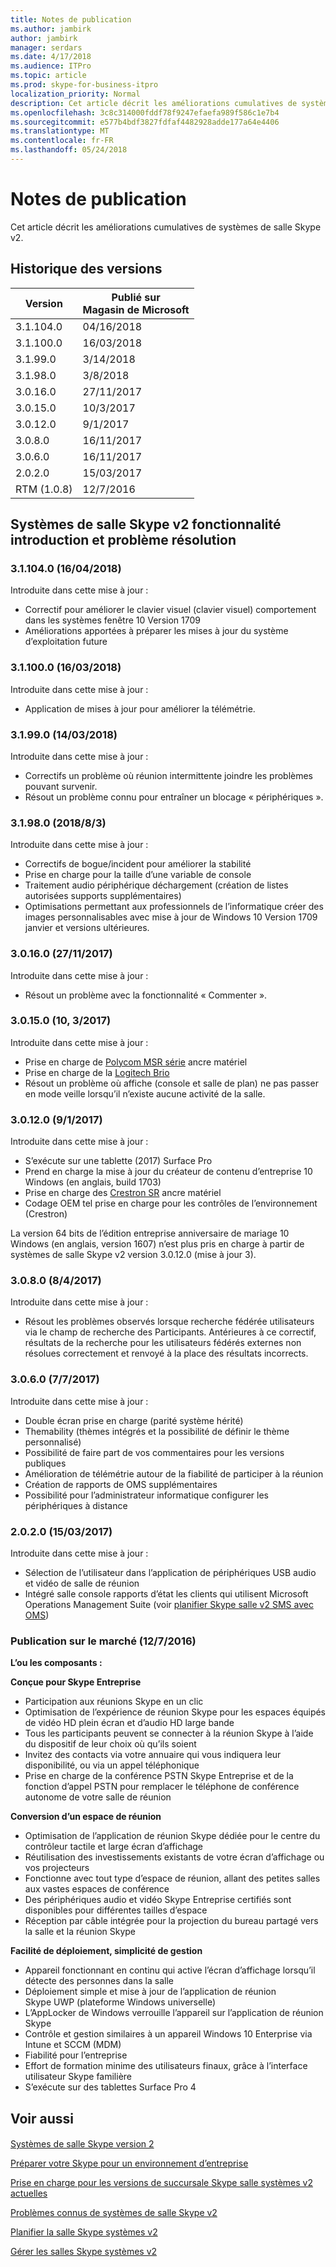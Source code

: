 ```yaml
---
title: Notes de publication
ms.author: jambirk
author: jambirk
manager: serdars
ms.date: 4/17/2018
ms.audience: ITPro
ms.topic: article
ms.prod: skype-for-business-itpro
localization_priority: Normal
description: Cet article décrit les améliorations cumulatives de systèmes de salle Skype v2.
ms.openlocfilehash: 3c8c314000fddf78f9247efaefa989f586c1e7b4
ms.sourcegitcommit: e577b4bdf3827fdfaf4482928adde177a64e4406
ms.translationtype: MT
ms.contentlocale: fr-FR
ms.lasthandoff: 05/24/2018
---
```

# <a name="release-notes"></a>Notes de publication 

Cet article décrit les améliorations cumulatives de systèmes de salle Skype v2.


##  <a name="version-history"></a>Historique des versions

| Version | Publié sur <br>Magasin de Microsoft | 
| ---     | ---                              |
| 3.1.104.0|  04/16/2018    |            
| 3.1.100.0|  16/03/2018    |            
| 3.1.99.0 | 3/14/2018      |   
| 3.1.98.0    | 3/8/2018    |   
|  3.0.16.0    |  27/11/2017   |
| 3.0.15.0 | 10/3/2017  |            
| 3.0.12.0 |  9/1/2017  |            
| 3.0.8.0 | 16/11/2017 | 
| 3.0.6.0 | 16/11/2017 | 
| 2.0.2.0  | 15/03/2017 | 
| RTM (1.0.8) | 12/7/2016  | 


## <a name="skype-room-systems-v2-feature-introduction-and-issue-resolution"></a>Systèmes de salle Skype v2 fonctionnalité introduction et problème résolution

### <a name="311040-04162018"></a>3.1.104.0 (16/04/2018)
Introduite dans cette mise à jour : 
- Correctif pour améliorer le clavier visuel (clavier visuel) comportement dans les systèmes fenêtre 10 Version 1709
- Améliorations apportées à préparer les mises à jour du système d’exploitation future


### <a name="311000-03162018"></a>3.1.100.0 (16/03/2018)
Introduite dans cette mise à jour :  
- Application de mises à jour pour améliorer la télémétrie.

### <a name="31990-03142018"></a>3.1.99.0 (14/03/2018)
Introduite dans cette mise à jour : 
- Correctifs un problème où réunion intermittente joindre les problèmes pouvant survenir.
- Résout un problème connu pour entraîner un blocage « périphériques ».

### <a name="31980--382018"></a>3.1.98.0 (2018/8/3)
Introduite dans cette mise à jour : 
- Correctifs de bogue/incident pour améliorer la stabilité
- Prise en charge pour la taille d’une variable de console
- Traitement audio périphérique déchargement (création de listes autorisées supports supplémentaires)
- Optimisations permettant aux professionnels de l’informatique créer des images personnalisables avec mise à jour de Windows 10 Version 1709 janvier et versions ultérieures.  

<!--### 3.1.97.0 (00/00/0000)
Introduced in this update:  
- Support for [Lenovo Hub 500](https://www3.lenovo.com/us/en/hub500)  hardware only.  -->


### <a name="30160-11272017"></a>3.0.16.0 (27/11/2017)
Introduite dans cette mise à jour :  
- Résout un problème avec la fonctionnalité « Commenter ».

### <a name="30150-1032017"></a>3.0.15.0 (10, 3/2017)
Introduite dans cette mise à jour : 
- Prise en charge de [Polycom MSR série](http://www.polycom.com/hd-video-conferencing/microsoft-video/msr-series.mdl) ancre matériel
- Prise en charge de la [Logitech Brio](https://www.logitech.com/en-us/product/brio)
- Résout un problème où affiche (console et salle de plan) ne pas passer en mode veille lorsqu’il n’existe aucune activité de la salle.


### <a name="30120-912017"></a>3.0.12.0 (9/1/2017)
Introduite dans cette mise à jour :   
- S’exécute sur une tablette (2017) Surface Pro  
- Prend en charge la mise à jour du créateur de contenu d’entreprise 10 Windows (en anglais, build 1703)    
- Prise en charge des [Crestron SR](http://www.crestron.com/products/line/sr-for-skype-for-business-room-system) ancre matériel    
- Codage OEM tel prise en charge pour les contrôles de l’environnement (Crestron)
    
La version 64 bits de l’édition entreprise anniversaire de mariage 10 Windows (en anglais, version 1607) n’est plus pris en charge à partir de systèmes de salle Skype v2 version 3.0.12.0 (mise à jour 3). 

### <a name="3080-842017"></a>3.0.8.0 (8/4/2017) 
Introduite dans cette mise à jour : 
- Résout les problèmes observés lorsque recherche fédérée utilisateurs via le champ de recherche des Participants. Antérieures à ce correctif, résultats de la recherche pour les utilisateurs fédérés externes non résolues correctement et renvoyé à la place des résultats incorrects. 

### <a name="3060-772017"></a>3.0.6.0 (7/7/2017) 
Introduite dans cette mise à jour : 
- Double écran prise en charge (parité système hérité)   
- Themability (thèmes intégrés et la possibilité de définir le thème personnalisé) 
- Possibilité de faire part de vos commentaires pour les versions publiques     
- Amélioration de télémétrie autour de la fiabilité de participer à la réunion     
- Création de rapports de OMS supplémentaires     
- Possibilité pour l’administrateur informatique configurer les périphériques à distance 
    <!--  - Front-of-Room UX shows room details pre-meeting U2  --> 


### <a name="2020-03152017"></a>2.0.2.0 (15/03/2017)
Introduite dans cette mise à jour : 
- Sélection de l’utilisateur dans l’application de périphériques USB audio et vidéo de salle de réunion
- Intégré salle console rapports d’état les clients qui utilisent Microsoft Operations Management Suite (voir [planifier Skype salle v2 SMS avec OMS](oms-management.md)) 

### <a name="release-to-market--1272016"></a>Publication sur le marché (12/7/2016)
**L’ou les composants :** 

 **Conçue pour Skype Entreprise**
  
- Participation aux réunions Skype en un clic    
- Optimisation de l’expérience de réunion Skype pour les espaces équipés de vidéo HD plein écran et d’audio HD large bande
- Tous les participants peuvent se connecter à la réunion Skype à l’aide du dispositif de leur choix où qu’ils soient
- Invitez des contacts via votre annuaire qui vous indiquera leur disponibilité, ou via un appel téléphonique
- Prise en charge de la conférence PSTN Skype Entreprise et de la fonction d’appel PSTN pour remplacer le téléphone de conférence autonome de votre salle de réunion
    
 **Conversion d’un espace de réunion**
  
- Optimisation de l’application de réunion Skype dédiée pour le centre du contrôleur tactile et large écran d’affichage
- Réutilisation des investissements existants de votre écran d’affichage ou vos projecteurs
- Fonctionne avec tout type d’espace de réunion, allant des petites salles aux vastes espaces de conférence
- Des périphériques audio et vidéo Skype Entreprise certifiés sont disponibles pour différentes tailles d’espace
- Réception par câble intégrée pour la projection du bureau partagé vers la salle et la réunion Skype
    
 **Facilité de déploiement, simplicité de gestion**
  
- Appareil fonctionnant en continu qui active l’écran d’affichage lorsqu’il détecte des personnes dans la salle
- Déploiement simple et mise à jour de l’application de réunion Skype UWP (plateforme Windows universelle)
- L’AppLocker de Windows verrouille l’appareil sur l’application de réunion Skype
- Contrôle et gestion similaires à un appareil Windows 10 Enterprise via Intune et SCCM (MDM)
- Fiabilité pour l’entreprise
- Effort de formation minime des utilisateurs finaux, grâce à l’interface utilisateur Skype familière
- S’exécute sur des tablettes Surface Pro 4
 

<a name="See"> </a>  
## <a name="see-also"></a>Voir aussi


#### 
[Systèmes de salle Skype version 2](https://support.office.com/en-us/article/Skype-Room-Systems-version-2-help-e667f40e-5aab-40c1-bd68-611fe0002ba2)

[Préparer votre Skype pour un environnement d’entreprise](srs-v2-prep.md)

[Prise en charge pour les versions de succursale Skype salle systèmes v2 actuelles](srs2-lifecycle-support.md)

[Problèmes connus de systèmes de salle Skype v2](../../manage/skype-room-systems-v2/known-issues.md)

[Planifier la salle Skype systèmes v2](skype-room-systems-v2-0.md)

[Gérer les salles Skype systèmes v2](../../manage/skype-room-systems-v2/skype-room-systems-v2.md)
